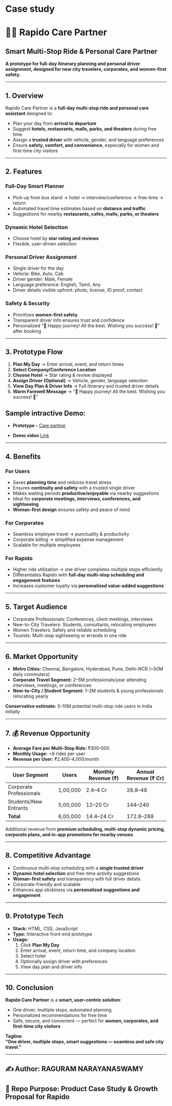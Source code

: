 # Case study
# 🛵🚖 Rapido Care Partner 
## Smart Multi-Stop Ride & Personal Care Partner

**A prototype for full-day itinerary planning and personal driver assignment, designed for new city travelers, corporates, and women-first safety.**

---

## 1. Overview
Rapido Care Partner is a **full-day multi-stop ride and personal care assistant** designed to:  
- Plan your day from **arrival to departure**  
- Suggest **hotels, restaurants, malls, parks, and theaters** during free time  
- Assign a **trusted driver** with vehicle, gender, and language preferences  
- Ensure **safety, comfort, and convenience**, especially for women and first-time city visitors  

---

## 2. Features

### Full-Day Smart Planner
- Pick-up from bus stand → hotel → interview/conference → free-time → return
- Automated travel time estimates based on **distance and traffic**
- Suggestions for nearby **restaurants, cafes, malls, parks, or theaters**

### Dynamic Hotel Selection
- Choose hotel by **star rating and reviews**
- Flexible, user-driven selection

### Personal Driver Assignment
- Single driver for the day
- Vehicle: Bike, Auto, Cab
- Driver gender: Male, Female
- Language preference: English, Tamil, Any
- Driver details visible upfront: photo, license, ID proof, contact

### Safety & Security
- Prioritizes **women-first safety**
- Transparent driver info ensures trust and confidence
- Personalized “🎉 Happy journey! All the best. Wishing you success! 🎉” after booking

---

## 3. Prototype Flow

1. **Plan My Day** → Enter arrival, event, and return times  
2. **Select Company/Conference Location**  
3. **Choose Hotel** → Star rating & review displayed  
4. **Assign Driver (Optional)** → Vehicle, gender, language selection  
5. **View Day Plan & Driver Info** → Full itinerary and trusted driver details  
6. **Warm Farewell Message** → “🎉 Happy journey! All the best. Wishing you success! 🎉”  

## Sample intractive Demo: 

 - **Prototype -** [Care partner](https://raguram-n.github.io/Smart-Multi-Stop-Ride---case-study/) 

 - **Demo video** [Link](https://github.com/Raguram-N/Smart-Multi-Stop-Ride---case-study/blob/main/Demo%20Video.mp4)

---

## 4. Benefits

### For Users
- Saves **planning time** and reduces travel stress  
- Ensures **continuity and safety** with a trusted single driver  
- Makes waiting periods **productive/enjoyable** via nearby suggestions  
- Ideal for **corporate meetings, interviews, conferences, and sightseeing**  
- **Woman-first design** ensures safety and peace of mind  

### For Corporates
- Seamless employee travel → punctuality & productivity  
- Corporate billing → simplified expense management  
- Scalable for multiple employees  

### For Rapido
- Higher ride utilization → one driver completes multiple stops efficiently  
- Differentiates Rapido with **full-day multi-stop scheduling and engagement features**  
- Increases customer loyalty via **personalized value-added suggestions**  

---

## 5. Target Audience
- Corporate Professionals: Conferences, client meetings, interviews  
- New-to-City Travelers: Students, consultants, relocating employees  
- Women Travelers: Safety and reliable scheduling  
- Tourists: Multi-stop sightseeing or errands in one ride  

---

## 6. Market Opportunity
- **Metro Cities:** Chennai, Bangalore, Hyderabad, Pune, Delhi-NCR (~50M daily commuters)  
- **Corporate Travel Segment:** 2–5M professionals/year attending interviews, meetings, or conferences  
- **New-to-City / Student Segment:** 1–2M students & young professionals relocating yearly  

**Conservative estimate:** 5–10M potential multi-stop ride users in India initially  

---

## 7. 💰 Revenue Opportunity
- **Average Fare per Multi-Stop Ride:** ₹300–500  
- **Monthly Usage:** ~8 rides per user  
- **Revenue per User:** ₹2,400–4,000/month  

| User Segment          | Users      | Monthly Revenue (₹) | Annual Revenue (₹ Cr) |
|-----------------------|-----------|-------------------|---------------------|
| Corporate Professionals | 1,00,000  | 2.4–4 Cr          | 28.8–48             |
| Students/New Entrants   | 5,00,000  | 12–20 Cr          | 144–240             |
| **Total**               | 6,00,000  | 14.4–24 Cr        | 172.8–288           |

Additional revenue from **premium scheduling, multi-stop dynamic pricing, corporate plans, and in-app promotions for nearby venues**.  

---

## 8. Competitive Advantage
- Continuous multi-stop scheduling with a **single trusted driver**  
- **Dynamic hotel selection** and free-time activity suggestions  
- **Woman-first safety** and transparency with full driver details  
- Corporate-friendly and scalable  
- Enhances app stickiness via **personalized suggestions and engagement**  

---

## 9. Prototype Tech
- **Stack:** HTML, CSS, JavaScript  
- **Type:** Interactive front-end prototype  
- **Usage:**  
  1. Click **Plan My Day**  
  2. Enter arrival, event, return time, and company location  
  3. Select hotel  
  4. Optionally assign driver with preferences  
  5. View day plan and driver info  

---

## 10. Conclusion
**Rapido Care Partner** is a **smart, user-centric solution**:  
- One driver, multiple stops, automated planning  
- Personalized recommendations for free time  
- Safe, secure, and convenient — perfect for **women, corporates, and first-time city visitors**  

**Tagline:**  
**“One driver, multiple stops, smart suggestions — seamless and safe city travel.”**  

---

## ✍️ **Author:** RAGURAM NARAYANASWAMY  
## 📂 **Repo Purpose:** Product Case Study & Growth Proposal for Rapido

